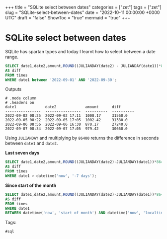 +++
title = "SQLite select between dates"
categories = ["zet"]
tags = ["zet"]
slug = "SQLite-select-between-dates"
date = "2022-10-11 00:00:00 +0000 UTC"
draft = "false"
ShowToc = "true"
mermaid = "true"
+++

# SQLite select between dates

SQLite has spartan types and today I learnt how to select between a date
range.

```sql
SELECT date1,date2,amount,ROUND((JULIANDAY(date2) - JULIANDAY(date1))*86400) 
AS diff 
FROM times 
WHERE date1 between '2022-09-01' AND '2022-09-30';
```

Outputs

```shell
# .mode column
# .headers on
date1             date2             amount      diff
----------------  ----------------  ----------  ----------
2022-09-02 08:25  2022-09-02 17:11  1008.17     31560.0
2022-09-05 08:22  2022-09-05 17:05  1002.42     31380.0
2022-09-06 08:56  2022-09-06 16:30  870.17      27240.0
2022-09-07 08:34  2022-09-07 17:05  979.42      30660.0
```

Using `JULIANDAY` and multiplying by `86400` returns the difference in
seconds between `date1` and `date2`. 

**Last seven days**
```sql
SELECT date1,date2,amount,ROUND((JULIANDAY(date2)-JULIANDAY(date1))*86400)
AS diff
FROM times
WHERE date1 > datetime('now', '-7 days');
```

**Since start of the month**

```sql
SELECT date1,date2,amount,ROUND((JULIANDAY(date2)-JULIANDAY(date1))*86400)
AS diff
FROM times
WHERE date1
BETWEEN datetime('now', 'start of month') AND datetime('now', 'localtime');`
```

Tags:

    #sql
